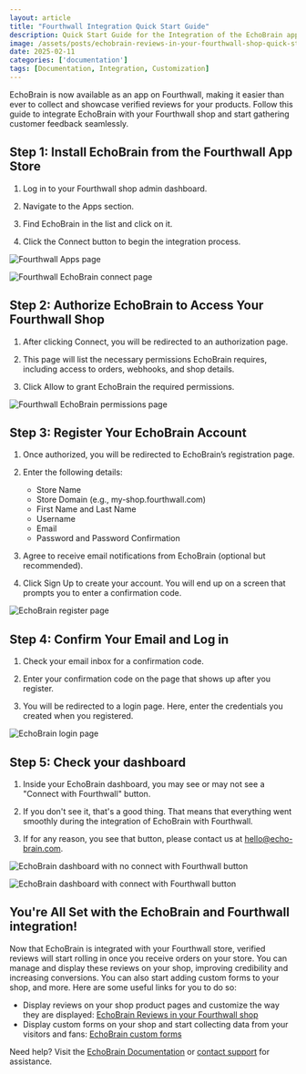 ```yaml
---
layout: article
title: "Fourthwall Integration Quick Start Guide"
description: Quick Start Guide for the Integration of the EchoBrain app in the Fourthwall platform.
image: /assets/posts/echobrain-reviews-in-your-fourthwall-shop-quick-start-guide.jpg
date: 2025-02-11
categories: ['documentation']
tags: [Documentation, Integration, Customization]
---
```


EchoBrain is now available as an app on Fourthwall, making it easier than ever to collect and showcase verified reviews for your products. Follow this guide to integrate EchoBrain with your Fourthwall shop and start gathering customer feedback seamlessly.


## Step 1: Install EchoBrain from the Fourthwall App Store
1. Log in to your Fourthwall shop admin dashboard.

2. Navigate to the Apps section.

3. Find EchoBrain in the list and click on it.

4. Click the Connect button to begin the integration process.


![Fourthwall Apps page](/assets/posts/new_fw_apps_page.jpg)

![Fourthwall EchoBrain connect page](/assets/posts/new_fw_echobrain_connect_page.jpg)


## Step 2: Authorize EchoBrain to Access Your Fourthwall Shop
1. After clicking Connect, you will be redirected to an authorization page.

2. This page will list the necessary permissions EchoBrain requires, including access to orders, webhooks, and shop details.

3. Click Allow to grant EchoBrain the required permissions.


![Fourthwall EchoBrain permissions page](/assets/posts/new_fw_echobrain_permissions_page.jpg)


## Step 3: Register Your EchoBrain Account
1. Once authorized, you will be redirected to EchoBrain’s registration page.

2. Enter the following details:
   
   * Store Name
   * Store Domain (e.g., my-shop.fourthwall.com)
   * First Name and Last Name
   * Username
   * Email
   * Password and Password Confirmation

4. Agree to receive email notifications from EchoBrain (optional but recommended).

5. Click Sign Up to create your account. You will end up on a screen that prompts you to enter a confirmation code.


![EchoBrain register page](/assets/posts/new_echobrain_register_page.jpg)


## Step 4: Confirm Your Email and Log in

1. Check your email inbox for a confirmation code.

2. Enter your confirmation code on the page that shows up after you register.

3. You will be redirected to a login page. Here, enter the credentials you created when you registered.


![EchoBrain login page](/assets/posts/new_echobrain_login_page.jpg)


## Step 5: Check your dashboard

1. Inside your EchoBrain dashboard, you may see or may not see a "Connect with Fourthwall" button.
   
2. If you don't see it, that's a good thing. That means that everything went smoothly during the integration of EchoBrain with Fourthwall.

3. If for any reason, you see that button, please contact us at hello@echo-brain.com.


![EchoBrain dashboard with no connect with Fourthwall button](/assets/posts/new_echobrain_dashboard_no_connect.jpg)

![EchoBrain dashboard with connect with Fourthwall button](/assets/posts/new_echobrain_dashboard_connect.jpg)


## You're All Set with the EchoBrain and Fourthwall integration!

Now that EchoBrain is integrated with your Fourthwall store, verified reviews will start rolling in once you receive orders on your store. You can manage and display these reviews on your shop, improving credibility and increasing conversions. You can also start adding custom forms to your shop, and more. Here are some useful links for you to do so:

* Display reviews on your shop product pages and customize the way they are displayed: [EchoBrain Reviews in your Fourthwall shop](https://echo-brain.com/blog/documentation/fourthwall-reviews-quick-start/)
* Display custom forms on your shop and start collecting data from your visitors and fans: [EchoBrain custom forms](https://echo-brain.com/blog/documentation/adding-custom-forms-to-your-shop/)

Need help? Visit the [EchoBrain Documentation](https://echo-brain.com/blog/) or [contact support](mailto:hello@echo-brain.com) for assistance.

<style>
.rich-text ul {
    list-style-type: disc !important;
    margin-left: 20px !important;
}
</style>
